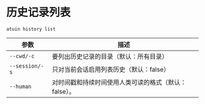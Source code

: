 # 历史记录列表

```
atuin history list
```

| 参数           | 描述                                                  |
| -------------- | ----------------------------------------------------- |
| `--cwd/-c`     | 要列出历史记录的目录（默认：所有目录）                |
| `--session/-s` | 只对当前会话启用列表历史（默认：false）               |
| `--human`      | 对时间戳和持续时间使用人类可读的格式（默认：false）。 |
